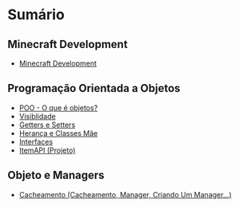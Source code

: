 # Sumário

## Minecraft Development

* <a href="https://github.com/ianguuima/Curso-JavaMinecraft-Avancado/tree/master/Minecraft-Development">Minecraft Development</a>

## Programação Orientada a Objetos

* <a href="https://github.com/ianguuima/Curso-JavaMinecraft-Avancado/tree/master/POO-01">POO - O que é objetos?</a>
* <a href="https://github.com/ianguuima/Curso-JavaMinecraft-Avancado/tree/master/POO-02">Visiblidade</a>
* <a href="https://github.com/ianguuima/Curso-JavaMinecraft-Avancado/tree/master/POO-03">Getters e Setters</a>
* <a href="https://github.com/ianguuima/Curso-JavaMinecraft-Avancado/tree/master/POO-04">Herança e Classes Mãe</a>
* <a href="https://github.com/ianguuima/Curso-JavaMinecraft-Avancado/tree/master/POO-05">Interfaces</a>
* <a href="https://github.com/ianguuima/Curso-JavaMinecraft-Avancado/tree/master/ItemAPI">ItemAPI (Projeto)</a>

## Objeto e Managers

* <a href="https://github.com/ianguuima/Curso-JavaMinecraft-Avancado/tree/master/Cacheamento">Cacheamento (Cacheamento, Manager, Criando Um Manager...)</a>
